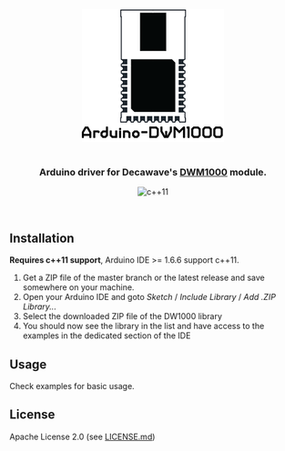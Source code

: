 <br/>
<div align="center">
  <img src="img/logo.png">
</div>
<br/>
<div align="center">

### Arduino driver for Decawave's [DWM1000](http://www.decawave.com/products/dwm1000-module) module.

![c++11](https://img.shields.io/badge/C%2B%2B-11-brightgreen.svg)
</div>
<br/>


Installation
------------
**Requires c++11 support**, Arduino IDE >= 1.6.6 support c++11.

 1. Get a ZIP file of the master branch or the latest release and save somewhere on your machine.
 2. Open your Arduino IDE and goto _Sketch_ / _Include Library_ / _Add .ZIP Library..._
 3. Select the downloaded ZIP file of the DW1000 library
 4. You should now see the library in the list and have access to the examples in the dedicated section of the IDE

Usage
-----
Check examples for basic usage.

License
-------
Apache License 2.0 (see [LICENSE.md](https://github.com/F-Army/arduino-dwm1000/blob/master/LICENSE.md))
